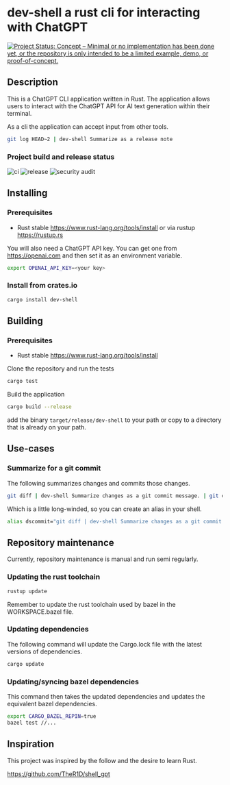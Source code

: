 # dev-shell a rust cli for interacting with ChatGPT

[![Project Status: Concept – Minimal or no implementation has been done yet, or the repository is only intended to be a limited example, demo, or proof-of-concept.](https://www.repostatus.org/badges/latest/concept.svg)](https://www.repostatus.org/#concept)

## Description

This is a ChatGPT CLI application written in Rust. The application allows users to interact with the ChatGPT API for AI text generation within their terminal.

As a cli the application can accept input from other tools.

```bash
git log HEAD~2 | dev-shell Summarize as a release note
```

### Project build and release status

![ci](https://github.com/grahambrooks/dev-shell/actions/workflows/ci.yaml/badge.svg) ![release](https://github.com/grahambrooks/dev-shell/actions/workflows/build.yaml/badge.svg) ![security audit](https://github.com/grahambrooks/dev-shell/actions/workflows/security-audit.yaml/badge.svg)

## Installing

### Prerequisites

- Rust stable https://www.rust-lang.org/tools/install or via rustup https://rustup.rs

You will also need a ChatGPT API key. You can get one from https://openai.com and then set it as an environment variable.

```bash
export OPENAI_API_KEY=<your key>
```

### Install from crates.io

```bash
cargo install dev-shell
````

## Building

### Prerequisites

- Rust stable https://www.rust-lang.org/tools/install

Clone the repository and run the tests

```bash
cargo test
```

Build the application

```bash
cargo build --release
```

add the binary `target/release/dev-shell` to your path or copy to a directory that is already on your path.


## Use-cases

### Summarize for a git commit 

The following summarizes changes and commits those changes.

```bash
git diff | dev-shell Summarize changes as a git commit message. | git commit -a -F -
```

Which is a little long-winded, so you can create an alias in your shell.

```bash
alias dscommit="git diff | dev-shell Summarize changes as a git commit message. | git commit -a -F -"
```
## Repository maintenance

Currently, repository maintenance is manual and run semi regularly.

### Updating the rust toolchain

```bash
rustup update
```

Remember to update the rust toolchain used by bazel in the WORKSPACE.bazel file.

### Updating dependencies

The following command will update the Cargo.lock file with the latest versions of dependencies.

```bash
cargo update
```

### Updating/syncing bazel dependencies

This command then takes the updated dependencies and updates the equivalent bazel dependencies.

```bash
export CARGO_BAZEL_REPIN=true
bazel test //...
```

## Inspiration

This project was inspired by the follow and the desire to learn Rust.

https://github.com/TheR1D/shell_gpt